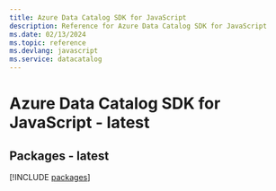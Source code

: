 ```yaml
---
title: Azure Data Catalog SDK for JavaScript
description: Reference for Azure Data Catalog SDK for JavaScript
ms.date: 02/13/2024
ms.topic: reference
ms.devlang: javascript
ms.service: datacatalog
---
```

# Azure Data Catalog SDK for JavaScript - latest
## Packages - latest
[!INCLUDE [packages](data-catalog-index.md)]